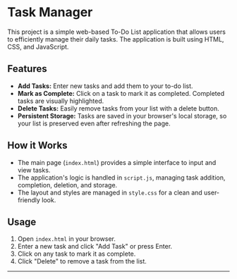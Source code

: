 # Task Manager

This project is a simple web-based To-Do List application that allows users to efficiently manage their daily tasks. The application is built using HTML, CSS, and JavaScript.

## Features

- **Add Tasks:** Enter new tasks and add them to your to-do list.
- **Mark as Complete:** Click on a task to mark it as completed. Completed tasks are visually highlighted.
- **Delete Tasks:** Easily remove tasks from your list with a delete button.
- **Persistent Storage:** Tasks are saved in your browser's local storage, so your list is preserved even after refreshing the page.

## How it Works

- The main page (`index.html`) provides a simple interface to input and view tasks.
- The application's logic is handled in `script.js`, managing task addition, completion, deletion, and storage.
- The layout and styles are managed in `style.css` for a clean and user-friendly look.

## Usage

1. Open `index.html` in your browser.
2. Enter a new task and click "Add Task" or press Enter.
3. Click on any task to mark it as complete.
4. Click "Delete" to remove a task from the list.

---
